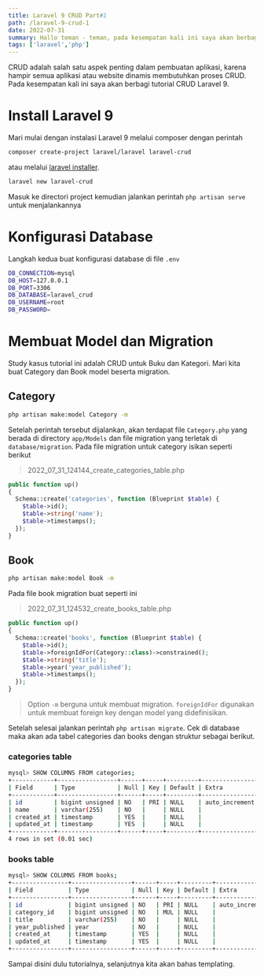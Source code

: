 ```yaml
---
title: Laravel 9 CRUD Part#1
path: /laravel-9-crud-1
date: 2022-07-31
summary: Hallo teman - teman, pada kesempatan kali ini saya akan berbagi tutorial CRUD Laravel 9
tags: ['laravel','php']
---
```


CRUD adalah salah satu aspek penting dalam pembuatan aplikasi, karena hampir semua aplikasi atau website dinamis membutuhkan  proses CRUD. Pada kesempatan kali ini saya akan berbagi tutorial CRUD Laravel 9.

# Install Laravel 9
Mari mulai dengan instalasi Laravel 9 melalui composer dengan perintah
```sh
composer create-project laravel/laravel laravel-crud
```

atau melalui [laravel installer](https://packagist.org/packages/laravel/installer).

```sh
laravel new laravel-crud
```

Masuk ke directori project kemudian jalankan perintah `php artisan serve` untuk menjalankannya

# Konfigurasi Database
Langkah kedua buat konfigurasi database di file `.env`
```sh
DB_CONNECTION=mysql
DB_HOST=127.0.0.1
DB_PORT=3306
DB_DATABASE=laravel_crud
DB_USERNAME=root
DB_PASSWORD=
```

# Membuat Model dan Migration
Study kasus tutorial ini adalah CRUD untuk Buku dan Kategori. Mari kita buat Category dan Book model beserta migration.

## Category
```sh
php artisan make:model Category -m
```

Setelah perintah tersebut dijalankan, akan terdapat file `Category.php` yang berada di directory `app/Models` dan file migration yang terletak di `database/migration`.
Pada file migration untuk category isikan seperti berikut
>2022_07_31_124144_create_categories_table.php

```php
public function up()
{
  Schema::create('categories', function (Blueprint $table) {
    $table->id();
    $table->string('name');
    $table->timestamps();
  });
}
```

## Book
```sh
php artisan make:model Book -m
```

Pada file book migration buat seperti ini

>2022_07_31_124532_create_books_table.php

```php
public function up()
{
  Schema::create('books', function (Blueprint $table) {
    $table->id();
    $table->foreignIdFor(Category::class)->constrained();
    $table->string('title');
    $table->year('year_published');
    $table->timestamps();
  });
}
```

>Option `-m` berguna untuk membuat migration. `foreignIdFor` digunakan untuk membuat foreign key dengan model yang didefinisikan.

Setelah selesai jalankan perintah `php artisan migrate`. Cek di database maka akan ada tabel categories dan books dengan struktur sebagai berikut.

###  categories table
```sh
mysql> SHOW COLUMNS FROM categories;
+------------+-----------------+------+-----+---------+----------------+
| Field      | Type            | Null | Key | Default | Extra          |
+------------+-----------------+------+-----+---------+----------------+
| id         | bigint unsigned | NO   | PRI | NULL    | auto_increment |
| name       | varchar(255)    | NO   |     | NULL    |                |
| created_at | timestamp       | YES  |     | NULL    |                |
| updated_at | timestamp       | YES  |     | NULL    |                |
+------------+-----------------+------+-----+---------+----------------+
4 rows in set (0.01 sec)
```

### books table

```sh
mysql> SHOW COLUMNS FROM books;
+----------------+-----------------+------+-----+---------+----------------+
| Field          | Type            | Null | Key | Default | Extra          |
+----------------+-----------------+------+-----+---------+----------------+
| id             | bigint unsigned | NO   | PRI | NULL    | auto_increment |
| category_id    | bigint unsigned | NO   | MUL | NULL    |                |
| title          | varchar(255)    | NO   |     | NULL    |                |
| year_published | year            | NO   |     | NULL    |                |
| created_at     | timestamp       | YES  |     | NULL    |                |
| updated_at     | timestamp       | YES  |     | NULL    |                |
+----------------+-----------------+------+-----+---------+----------------+
```

Sampai disini dulu tutorialnya, selanjutnya kita akan bahas templating.